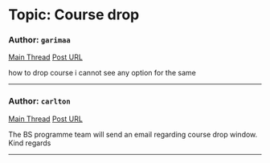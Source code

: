 # Topic: Course drop

### Author: `garimaa`
[Main Thread](https://discourse.onlinedegree.iitm.ac.in/t/course-drop/165746)
[Post URL](https://discourse.onlinedegree.iitm.ac.in/t/course-drop/165746/1)

[post_number]: 1
how to drop course i cannot see any option for the same

---

### Author: `carlton`
[Main Thread](https://discourse.onlinedegree.iitm.ac.in/t/course-drop/165746)
[Post URL](https://discourse.onlinedegree.iitm.ac.in/t/course-drop/165746/2)

[post_number]: 2
The BS programme team will send an email regarding course drop window.
Kind regards

---
